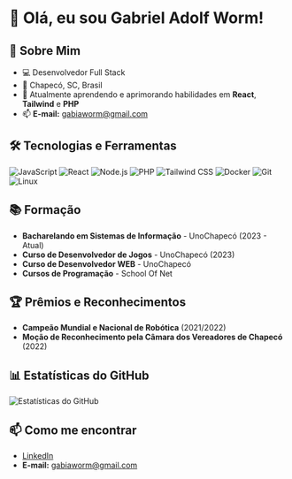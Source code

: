 # 👋 Olá, eu sou Gabriel Adolf Worm!

## 🚀 Sobre Mim
- 💻 Desenvolvedor Full Stack
- 📍 Chapecó, SC, Brasil
- 🌱 Atualmente aprendendo e aprimorando habilidades em **React**, **Tailwind** e **PHP**
- 📫 **E-mail:** gabiaworm@gmail.com

## 🛠️ Tecnologias e Ferramentas
![JavaScript](https://img.shields.io/badge/JavaScript-F7DF1E?style=for-the-badge&logo=javascript&logoColor=black)
![React](https://img.shields.io/badge/React-61DAFB?style=for-the-badge&logo=react&logoColor=black)
![Node.js](https://img.shields.io/badge/Node.js-339933?style=for-the-badge&logo=node.js&logoColor=white)
![PHP](https://img.shields.io/badge/PHP-777BB4?style=for-the-badge&logo=php&logoColor=white)
![Tailwind CSS](https://img.shields.io/badge/Tailwind_CSS-38B2AC?style=for-the-badge&logo=tailwind-css&logoColor=white)
![Docker](https://img.shields.io/badge/Docker-2496ED?style=for-the-badge&logo=docker&logoColor=white)
![Git](https://img.shields.io/badge/Git-F05032?style=for-the-badge&logo=git&logoColor=white)
![Linux](https://img.shields.io/badge/Linux-FCC624?style=for-the-badge&logo=linux&logoColor=black)

## 📚 Formação
- **Bacharelando em Sistemas de Informação** - UnoChapecó (2023 - Atual)
- **Curso de Desenvolvedor de Jogos** - UnoChapecó (2023)
- **Curso de Desenvolvedor WEB** - UnoChapecó
- **Cursos de Programação** - School Of Net

## 🏆 Prêmios e Reconhecimentos
- **Campeão Mundial e Nacional de Robótica** (2021/2022)
- **Moção de Reconhecimento pela Câmara dos Vereadores de Chapecó** (2022)

## 📊 Estatísticas do GitHub
![Estatísticas do GitHub](https://github-readme-stats.vercel.app/api?username=gabreaw&show_icons=true&theme=radical)

## 📫 Como me encontrar
- [LinkedIn](https://www.linkedin.com/in/gabriel-adolf-worm)
- **E-mail:** gabiaworm@gmail.com
